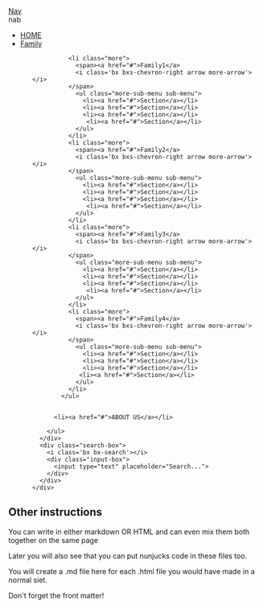<!DOCTYPE html>
<!-- Created By CodingNepal - www.codingnepalweb.com -->
<html lang="en" dir="ltr">
  <head>
    <meta charset="UTF-8">
   <title> Responsive Drop Down Navigation Menu | CodingLab </title>
    <link rel="stylesheet" href="style.css">
    <!-- Boxicons CDN Link -->
    <link href='https://unpkg.com/boxicons@2.0.7/css/boxicons.min.css' rel='stylesheet'>
     <meta name="viewport" content="width=device-width, initial-scale=1.0">
   </head>
<body>
  <nav>
    <div class="navbar">
      <i class='bx bx-menu'></i>
      <div class="logo"><a href="#">Nav</a></div>
      <div class="nav-links">
        <div class="sidebar-logo">
          <span class="logo-name">nab</span>
          <i class='bx bx-x' ></i>
        </div>
        <ul class="links">
          <li><a href="#">HOME</a></li>
          <li>
            <a href="#">Family </a>
            <i class='bx bxs-chevron-down htmlcss-arrow arrow  '></i>
            <ul class="htmlCss-sub-menu sub-menu">
              
              <li class="more">
                <span><a href="#">Family1</a>
                <i class='bx bxs-chevron-right arrow more-arrow'></i>
              </span>
                <ul class="more-sub-menu sub-menu">
                  <li><a href="#">Section</a></li>
                  <li><a href="#">Section</a></li>
                  <li><a href="#">Section</a></li>
                   <li><a href="#">Section</a></li>
                </ul>
              </li>
              <li class="more">
                <span><a href="#">Family2</a>
                <i class='bx bxs-chevron-right arrow more-arrow'></i>
              </span>
                <ul class="more-sub-menu sub-menu">
                  <li><a href="#">Section</a></li>
                  <li><a href="#">Section</a></li>
                  <li><a href="#">Section</a></li>
                   <li><a href="#">Section</a></li>
                </ul>
              </li>
              <li class="more">
                <span><a href="#">Family3</a>
                <i class='bx bxs-chevron-right arrow more-arrow'></i>
              </span>
                <ul class="more-sub-menu sub-menu">
                  <li><a href="#">Section</a></li>
                  <li><a href="#">Section</a></li>
                  <li><a href="#">Section</a></li>
                   <li><a href="#">Section</a></li>
                </ul>
              </li>
              <li class="more">
                <span><a href="#">Family4</a>
                <i class='bx bxs-chevron-right arrow more-arrow'></i>
              </span>
                <ul class="more-sub-menu sub-menu">
                  <li><a href="#">Section</a></li>
                  <li><a href="#">Section</a></li>
                  <li><a href="#">Section</a></li>
                 <li><a href="#">Section</a></li>
                </ul>
              </li>
            </ul>
            
        
          <li><a href="#">ABOUT US</a></li>

        </ul>
      </div>
      <div class="search-box">
        <i class='bx bx-search'></i>
        <div class="input-box">
          <input type="text" placeholder="Search...">
        </div>
      </div>
    </div>
  </nav>
  <script src="script.js"></script>
</body>
</html>



## Other instructions

You can write in either markdown OR HTML and can even mix them both together on the same page

Later you will also see that you can put nunjucks code in these files too.

You will create a .md file here for each .html file you would have made in a normal siet.

Don't forget the front matter!
